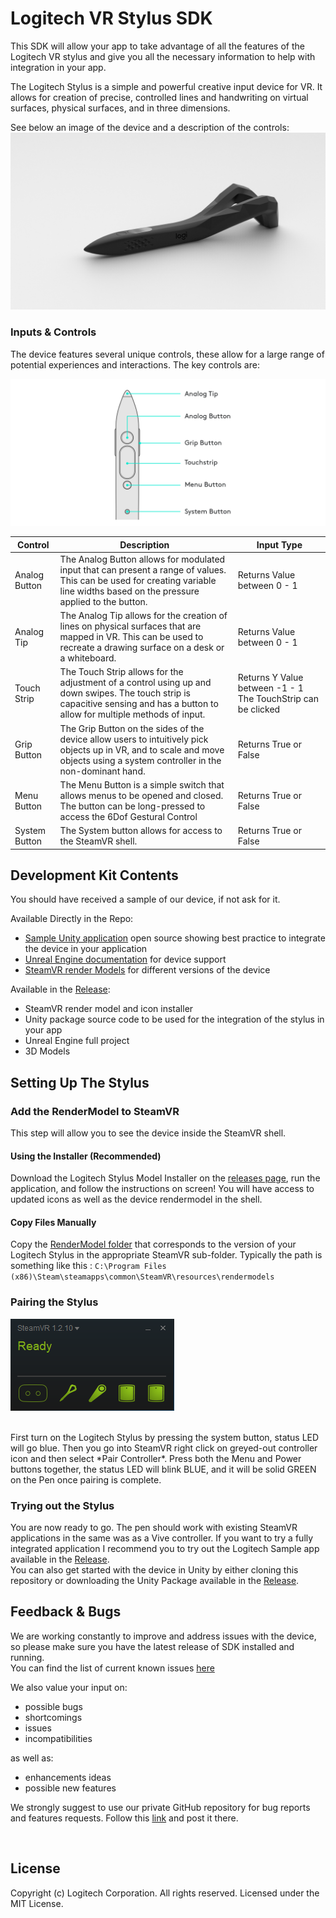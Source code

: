 # Logitech VR Stylus SDK
This SDK will allow your app to take advantage of all the features of the Logitech VR stylus and give you all the necessary information to help with integration in your app.

The Logitech Stylus is a simple and powerful creative input device for VR. It allows for creation of precise, controlled lines and handwriting on virtual surfaces, physical surfaces, and in three dimensions.

See below an image of the device and a description of the controls:
![Pen Button Mapping](resources/LogiStylus.jpg?raw=true)
### Inputs & Controls

The device features several unique controls, these allow for a large range of potential experiences and interactions.
The key controls are:

![Button Layout](resources/buttonLayout.png)

| Control | Description | Input Type |
|---|---|---|
| Analog Button | The Analog Button allows for modulated input that can present a range of values. This can be used for creating variable line widths based on the pressure applied to the button. | Returns Value between 0 - 1 |
| Analog Tip | The Analog Tip allows for the creation of lines on physical surfaces that are mapped in VR. This can be used to recreate a drawing surface on a desk or a whiteboard. | Returns Value between 0 - 1 |
| Touch Strip | The Touch Strip allows for the adjustment of a control using up and down swipes. The touch strip is capacitive sensing and has a button to allow for multiple methods of input. | Returns Y Value between -1 - 1 The TouchStrip can be clicked |
| Grip Button | The Grip Button on the sides of the device allow users to intuitively pick objects up in VR, and to scale and move objects using a system controller in the non-dominant hand. | Returns True or False |
| Menu Button | The Menu Button is a simple switch that allows menus to be opened and closed. The button can be long-pressed to access the 6Dof Gestural Control | Returns True or False |
| System Button | The System button allows for access to the SteamVR shell. | Returns True or False |

## Development Kit Contents
You should have received a sample of our device, if not ask for it.

Available Directly in the Repo:
- [Sample Unity application](https://github.com/Logitech/labs_vr_pen_sdk/tree/master/code/unity_sample_app) open source showing best practice to integrate the device in your application
- [Unreal Engine documentation](https://github.com/Logitech/labs_vr_pen_sdk/tree/master/code/unreal_sample_project) for device support
- [SteamVR render Models](https://github.com/Logitech/labs_vr_pen_sdk/tree/master/code/steamVR_renderModels) for different versions of the device

Available in the [Release](https://github.com/Logitech/labs_vr_pen_sdk/releases):
- SteamVR render model and icon installer
- Unity package source code to be used for the integration of the stylus in your app
- Unreal Engine full project
- 3D Models


## Setting Up The Stylus
### Add the RenderModel to SteamVR
This step will allow you to see the device inside the SteamVR shell.

#### Using the Installer (Recommended)
Download the Logitech Stylus Model Installer on the [releases page](https://github.com/Logitech/labs_vr_pen_sdk/releases), run the application, and follow the instructions on screen! You will have access to updated icons as well as the device rendermodel in the shell.

#### Copy Files Manually
Copy the [RenderModel folder](https://github.com/Logitech/labs_vr_pen_sdk/tree/master/code/steamVR_renderModels) that corresponds to the version of your Logitech Stylus in the appropriate SteamVR sub-folder. Typically the path is something like this : `C:\Program Files (x86)\Steam\steamapps\common\SteamVR\resources\rendermodels`
### Pairing the Stylus
![Pair Pairing](resources/pairPen.png?raw=true)

<br>
First turn on the Logitech Stylus by pressing the system button, status LED will go blue. Then you go into SteamVR right click on greyed-out controller icon and then select *Pair Controller*. Press both the Menu and Power buttons together, the status LED will blink BLUE, and it will be solid GREEN on the Pen once pairing is complete.
<br>

### Trying out the Stylus
You are now ready to go. The pen should work with existing SteamVR applications in the same was as a Vive controller.
If you want to try a fully integrated application I recommend you to try out the Logitech Sample app available in the [Release](https://github.com/Logitech/labs_vr_pen_sdk/releases).
<br>
You can also get started with the device in Unity by either cloning this repository or downloading the Unity Package available in the [Release](https://github.com/Logitech/labs_vr_pen_sdk/releases).



## Feedback & Bugs

We are working constantly to improve and address issues with the device, so please make sure you have the latest release of SDK installed and running.<br>
You can find the list of current known issues [here](https://github.com/Logitech/labs_vr_pen_sdk/blob/master/code/future_support/ReadMe_KnownIssues.md)

We also value your input on:
- possible bugs
- shortcomings
- issues
- incompatibilities

as well as:
- enhancements ideas
- possible new features

We strongly suggest to use our private GitHub repository for bug reports and features requests. Follow this [link](https://github.com/Logitech/labs_vr_pen_sdk/issues) and post it there.

<br>

## License
Copyright (c) Logitech Corporation. All rights reserved.
Licensed under the MIT License.

